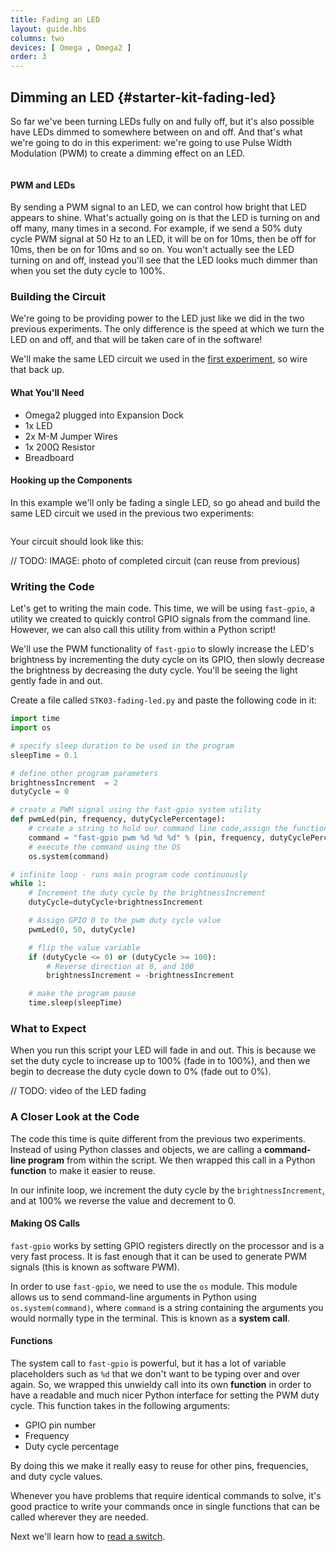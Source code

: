 ```yaml
---
title: Fading an LED
layout: guide.hbs
columns: two
devices: [ Omega , Omega2 ]
order: 3
---
```


## Dimming an LED {#starter-kit-fading-led}

So far we've been turning LEDs fully on and fully off, but it's also possible have LEDs dimmed to somewhere between on and off. And that's what we're going to do in this experiment: we're going to use Pulse Width Modulation (PWM) to create a dimming effect on an LED.

<!-- Pulse Width Modulation -->
```{r child = '../../shared/pwm.md'}
```

#### PWM and LEDs

By sending a PWM signal to an LED, we can control how bright that LED appears to shine. What's actually going on is that the LED is turning on and off many, many times in a second. For example, if we send a 50% duty cycle PWM signal at 50 Hz to an LED, it will be on for 10ms, then be off for 10ms, then be on for 10ms and so on. You won't actually see the LED turning on and off, instead you'll see that the LED looks much dimmer than when you set the duty cycle to 100%.

### Building the Circuit

We're going to be providing power to the LED just like we did in the two previous experiments. The only difference is the speed at which we turn the LED on and off, and that will be taken care of in the software!

We'll make the same LED circuit we used in the [first experiment](#starter-kit-blinking-led-building-the-circuit), so wire that back up.

#### What You'll Need

* Omega2 plugged into Expansion Dock
* 1x LED
* 2x M-M Jumper Wires
* 1x 200Ω Resistor
* Breadboard

#### Hooking up the Components

In this example we'll only be fading a single LED, so go ahead and build the same LED circuit we used in the previous two experiments:

```{r child = '../../shared/wiring-led.md'}
```

Your circuit should look like this:

// TODO: IMAGE: photo of completed circuit (can reuse from previous)

### Writing the Code

Let's get to writing the main code. This time, we will be using `fast-gpio`, a utility we created to quickly control GPIO signals from the command line. However, we can also call this utility from within a Python script!

We'll use the PWM functionality of `fast-gpio` to slowly increase the LED's brightness by incrementing the duty cycle on its GPIO, then slowly decrease the brightness by decreasing the duty cycle. You'll be seeing the light gently fade in and out.

Create a file called `STK03-fading-led.py` and paste the following code in it:

``` python
import time
import os

# specify sleep duration to be used in the program
sleepTime = 0.1

# define other program parameters
brightnessIncrement  = 2
dutyCycle = 0

# create a PWM signal using the fast-gpio system utility
def pwmLed(pin, frequency, dutyCyclePercentage):
	# create a string to hold our command line code,assign the function arguments to fast-gpio command arguments
    command = "fast-gpio pwm %d %d %d" % (pin, frequency, dutyCyclePercentage)
	# execute the command using the OS
	os.system(command)

# infinite loop - runs main program code continuously
while 1:
	# Increment the duty cycle by the brightnessIncrement
    dutyCycle=dutyCycle+brightnessIncrement

	# Assign GPIO 0 to the pwm duty cycle value
    pwmLed(0, 50, dutyCycle)

    # flip the value variable
    if (dutyCycle <= 0) or (dutyCycle >= 100):
		# Reverse direction at 0, and 100
        brightnessIncrement = -brightnessIncrement

	# make the program pause
    time.sleep(sleepTime)
```

<!-- TODO: FUTURE: Write using the Omega's PWM pins -->

### What to Expect

<!-- // Your LED will fade in and then out, describe this and have a gif -->

When you run this script your LED will fade in and out. This is because we set the duty cycle to increase up to 100% (fade in to 100%), and then we begin to decrease the duty cycle down to 0% (fade out to 0%).

// TODO: video of the LED fading


### A Closer Look at the Code

<!-- // intro to the code that was written
//  new things introduced:
//  * function where you pass in gpio # and duty cycle and it calls fast-gpio for you
//  * fancy for loop -->

The code this time is quite different from the previous two experiments. Instead of using Python classes and objects, we are calling a **command-line program** from within the script. We then wrapped this call in a Python **function** to make it easier to reuse.

In our infinite loop, we increment the duty cycle by the `brightnessIncrement`, and at 100% we reverse the value and decrement to 0.

#### Making OS Calls

`fast-gpio` works by setting GPIO registers directly on the processor and is a very fast process. It is fast enough that it can be used to generate PWM signals (this is known as software PWM).

In order to use `fast-gpio`, we need to use the `os` module. This module allows us to send command-line arguments in Python using `os.system(command)`, where `command` is a string containing the arguments you would normally type in the terminal. This is known as a **system call**.

<!-- TODO: FUTURE: get this working using subprocess.call. Gabe quickly tried it but it didn't seem to work at first -->

#### Functions

<!-- // explanation of why it was useful to package the fast-gpio os call into a function:
//  * useful to have a readable & simple python interface for setting the pwm duty cycle
//  * will be used a whole bunch
//  * cleaner looking code and good practice -->

The system call to `fast-gpio` is powerful, but it has a lot of variable placeholders such as `%d` that we don't want to be typing over and over again. So, we wrapped this unwieldy call into its own **function** in order to have a readable and much nicer Python interface for setting the PWM duty cycle. This function takes in the following arguments:

* GPIO pin number
* Frequency
* Duty cycle percentage

By doing this we make it really easy to reuse for other pins, frequencies, and duty cycle values.

Whenever you have problems that require identical commands to solve, it's good practice to write your commands once in single functions that can be called wherever they are needed.

Next we'll learn how to [read a switch](#starter-kit-reading-switch).
